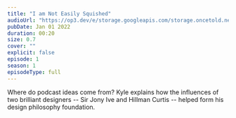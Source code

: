 ```yaml
---
title: "I am Not Easily Squished"
audioUrl: "https://op3.dev/e/storage.googleapis.com/storage.oncetold.net/80000018/20800032/nes001-i-am-not-easily-squished.mp3"
pubDate: Jan 01 2022
duration: 00:20
size: 0.7
cover: ""
explicit: false
episode: 1
season: 1
episodeType: full
---
```


Where do podcast ideas come from? Kyle explains how the influences of two brilliant designers -- Sir Jony Ive and Hillman Curtis -- helped form his design philosophy foundation.
